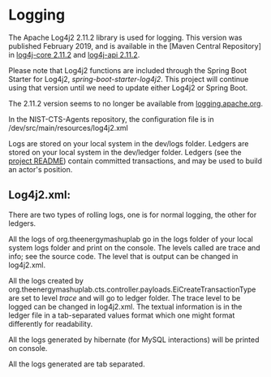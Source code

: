 Logging
====================

The Apache Log4j2 2.11.2 library is used for logging. This version was published February 2019, and is available in the [Maven Central Repository] in [log4j-core 2.11.2](https://mvnrepository.com/artifact/org.apache.logging.log4j/log4j-core/2.11.2) and [log4j-api 2.11.2](https://mvnrepository.com/artifact/org.apache.logging.log4j/log4j-api/2.11.2). 

Please note that Log4j2 functions are included through the Spring Boot Starter for Log4j2, *spring-boot-starter-log4j2*. This project will continue using that version until we need to update either Log4j2 or Spring Boot.

The 2.11.2 version seems to no longer be available from [logging.apache.org](https://logging.apache.org/log4j/2.0/download.html).

In the NIST-CTS-Agents repository, the configuration file is in /dev/src/main/resources/log4j2.xml

Logs are stored on your local system in the dev/logs folder.
Ledgers are stored on your local system in the dev/ledger folder. Ledgers (see the [project README](../README.md)) contain committed transactions, and may be used to build an actor's position.

## Log4j2.xml:

There are two types of rolling logs, one is for normal logging, the other for ledgers.

All the logs of org.theenergymashuplab go in the logs folder of your local system logs folder and print on the console. The levels called are trace and info; see the source code. The  level that is output can be changed in log4j2.xml.

All the logs created by org.theenergymashuplab.cts.controller.payloads.EiCreateTransactionType  are set to level *trace* and will go to ledger folder. The trace level to be logged can be changed in log4j2.xml. The textual information is in the ledger file in a tab-separated values format which one might format differently for readability.

All the logs generated by hibernate (for MySQL interactions) will be printed on console. 

All the logs generated are tab separated.




